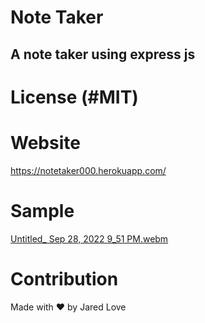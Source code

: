 # Note Taker 

## A note taker using express js

# License (#MIT)

# Website 

https://notetaker000.herokuapp.com/



# Sample

[Untitled_ Sep 28, 2022 9_51 PM.webm](https://user-images.githubusercontent.com/106944900/192927779-2da2d0ae-49e0-4398-adde-4b274929db0b.webm)


# Contribution

Made with ❤️ by Jared Love